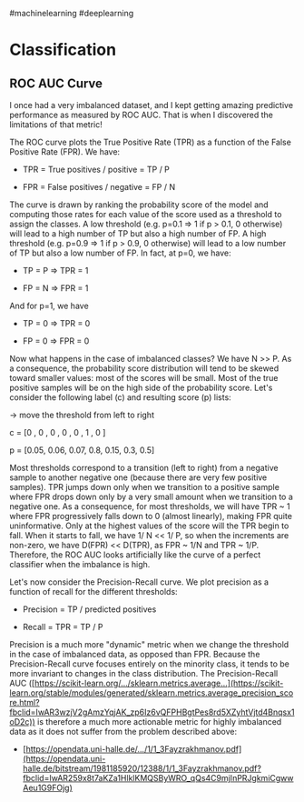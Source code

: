 #machinelearning #deeplearning 

# Classification 

## ROC AUC Curve

I once had a very imbalanced dataset, and I kept getting amazing predictive performance as measured by ROC AUC. That is when I discovered the limitations of that metric!

The ROC curve plots the True Positive Rate (TPR) as a function of the False Positive Rate (FPR). We have:

- TPR = True positives / positive = TP / P

- FPR = False positives / negative = FP / N

The curve is drawn by ranking the probability score of the model and computing those rates for each value of the score used as a threshold to assign the classes. A low threshold (e.g. p=0.1 => 1 if p > 0.1, 0 otherwise) will lead to a high number of TP but also a high number of FP. A high threshold (e.g. p=0.9 => 1 if p > 0.9, 0 otherwise) will lead to a low number of TP but also a low number of FP. In fact, at p=0, we have:

- TP = P => TPR = 1

- FP = N => FPR = 1

And for p=1, we have

- TP = 0 => TPR = 0

- FP = 0 => FPR = 0

Now what happens in the case of imbalanced classes? We have N >> P. As a consequence, the probability score distribution will tend to be skewed toward smaller values: most of the scores will be small. Most of the true positive samples will be on the high side of the probability score. Let's consider the following label (c) and resulting score (p) lists:

-> move the threshold from left to right

c = [0 , 0 , 0 , 0 , 0 , 1 , 0 ]

p = [0.05, 0.06, 0.07, 0.8, 0.15, 0.3, 0.5]

Most thresholds correspond to a transition (left to right) from a negative sample to another negative one (because there are very few positive samples). TPR jumps down only when we transition to a positive sample where FPR drops down only by a very small amount when we transition to a negative one. As a consequence, for most thresholds, we will have TPR ~ 1 where FPR progressively falls down to 0 (almost linearly), making FPR quite uninformative. Only at the highest values of the score will the TPR begin to fall. When it starts to fall, we have 1/ N << 1/ P, so when the increments are non-zero, we have D(FPR) << D(TPR), as FPR ~ 1/N and TPR ~ 1/P. Therefore, the ROC AUC looks artificially like the curve of a perfect classifier when the imbalance is high.

Let's now consider the Precision-Recall curve. We plot precision as a function of recall for the different thresholds:

- Precision = TP / predicted positives

- Recall = TPR = TP / P

Precision is a much more "dynamic" metric when we change the threshold in the case of imbalanced data, as opposed than FPR. Because the Precision-Recall curve focuses entirely on the minority class, it tends to be more invariant to changes in the class distribution. The Precision-Recall AUC ([https://scikit-learn.org/.../sklearn.metrics.average...](https://scikit-learn.org/stable/modules/generated/sklearn.metrics.average_precision_score.html?fbclid=IwAR3wzjV2gAmzYqjAK_zp6Iz6vQFPHBgtPes8rd5XZyhtVjtd4Bnqsx1oD2c)) is therefore a much more actionable metric for highly imbalanced data as it does not suffer from the problem described above:

- [https://opendata.uni-halle.de/.../1/1_3Fayzrakhmanov.pdf](https://opendata.uni-halle.de/bitstream/1981185920/12388/1/1_3Fayzrakhmanov.pdf?fbclid=IwAR259x8t7aKZa1HlklKMQSByWRO_qQs4C9mjInPRJgkmiCgwwAeu1G9FOjg)
